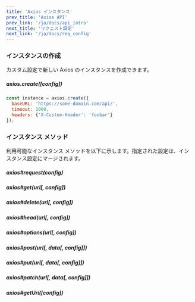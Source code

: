 ```yaml
---
title: 'Axios インスタンス'
prev_title: 'Axios API'
prev_link: '/ja/docs/api_intro'
next_title: 'リクエスト設定'
next_link: '/ja/docs/req_config'
---
```


### インスタンスの作成

カスタム設定で新しい Axios のインスタンスを作成できます。

##### axios.create([config])

```js
const instance = axios.create({
  baseURL: 'https://some-domain.com/api/',
  timeout: 1000,
  headers: {'X-Custom-Header': 'foobar'}
});
```

### インスタンス メソッド

利用可能なインスタンス メソッドを以下に示します。指定された設定は、インスタンス設定にマージされます。

##### axios#request(config)
##### axios#get(url[, config])
##### axios#delete(url[, config])
##### axios#head(url[, config])
##### axios#options(url[, config])
##### axios#post(url[, data[, config]])
##### axios#put(url[, data[, config]])
##### axios#patch(url[, data[, config]])
##### axios#getUri([config])
